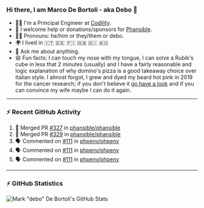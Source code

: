 ### Hi there, I am Marco De Bortoli - aka Debo 👋

- 🧑‍💻 I'm a Principal Engineer at [Codility][codility].
- 🙏 I welcome help or donations/sponsors for [Phansible][phansible].
- 🏳️‍🌈 Pronouns: he/him or they/them or debo.
- 🌍 I lived in 🇮🇹 🇩🇪 🇫🇮 🇬🇧 🇬🇮 🇦🇺
- 💬 Ask me about anything.
- 😄 Fun facts: I can touch my nose with my tongue, I can solve a Rubik's cube in less that 2 minutes (usually) and I have a fairly reasonable and logic explanation of why domino's pizza is a good takeaway choice over Italian style. I almost forgot, I grew and dyed my beard hot pink in 2019 for the cancer research; if you don't believe it [go have a look][make-it-pink] and if you can convince my wife maybe I can do it again.

---

### ⚡ Recent GitHub Activity

<!--START_SECTION:activity-->
1. 🎉 Merged PR [#327](https://github.com/phansible/phansible/pull/327) in [phansible/phansible](https://github.com/phansible/phansible)
2. 🎉 Merged PR [#329](https://github.com/phansible/phansible/pull/329) in [phansible/phansible](https://github.com/phansible/phansible)
3. 🗣 Commented on [#111](https://github.com/phpenv/phpenv/issues/111) in [phpenv/phpenv](https://github.com/phpenv/phpenv)
4. 🗣 Commented on [#111](https://github.com/phpenv/phpenv/issues/111) in [phpenv/phpenv](https://github.com/phpenv/phpenv)
5. 🗣 Commented on [#111](https://github.com/phpenv/phpenv/issues/111) in [phpenv/phpenv](https://github.com/phpenv/phpenv)
<!--END_SECTION:activity-->

---
### ⚡ GitHub Statistics

![Mark "debo" De Bortoli's GitHub Stats](https://github-readme-stats.vercel.app/api?username=debo&show_icons=true&theme=github_dark&count_private=true&include_all_commits=true)

<!--
**debo/debo** is a ✨ _special_ ✨ repository because its `README.md` (this file) appears on your GitHub profile.

Here are some ideas to get you started:

- 🔭 I’m currently working on ...
- 🌱 I’m currently learning ...
- 👯 I’m looking to collaborate on ...
- 🤔 I’m looking for help with ...
- 💬 Ask me about ...
- 📫 How to reach me: ...
- 😄 Pronouns: ...
- ⚡ Fun fact: ...
-->

[codility]: https://www.codility.com
[phansible]: https://phansible.com
[make-it-pink]: https://fundraise.cancerresearchuk.org/page/makeitpink
[linkedin]: https://www.linkedin.com/in/markdebortoli/
